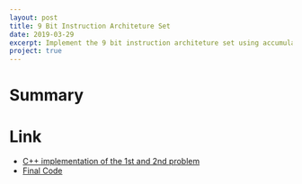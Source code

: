 ```yaml
---
layout: post
title: 9 Bit Instruction Architeture Set
date: 2019-03-29
excerpt: Implement the 9 bit instruction architeture set using accumulator method
project: true
---
```


# Summary 

# Link
- [C++ implementation of the 1st and 2nd problem](https://github.com/kinming92/divvy_assembler)
- [Final Code](https://github.com/kinming92/Divvy_FinalProject)